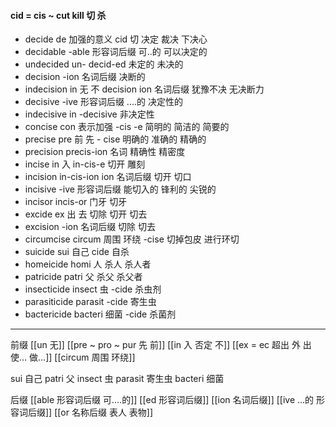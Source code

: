 #### cid = cis ~ cut kill 切 杀
- decide de 加强的意义 cid 切  决定 裁决 下决心
- decidable -able  形容词后缀 可..的  可以决定的
- undecided un- decid-ed 未定的 未决的
- decision -ion 名词后缀  决断的
- indecision in 无 不 decision  ion 名词后缀 犹豫不决 无决断力
- decisive -ive 形容词后缀 ....的  决定性的
- indecisive in -decisive 非决定性
- concise con 表示加强  -cis -e  简明的 简洁的 简要的
- precise pre 前 先 - cise 明确的 准确的 精确的
- precision precis-ion 名词  精确性 精密度
- incise in 入 in-cis-e 切开 雕刻
- incision in-cis-ion ion 名词后缀 切开 切口
- incisive -ive 形容词后缀 能切入的 锋利的 尖锐的
- incisor incis-or  门牙 切牙
- excide ex 出 去 切除 切开 切去
- excision -ion 名词后缀 切除 切去
- circumcise circum 周围  环绕 -cise 切掉包皮 进行环切
- suicide sui 自己 cide 自杀
- homeicide homi 人   杀人  杀人者
- patricide patri 父  杀父 杀父者 
- insecticide insect 虫  -cide 杀虫剂
- parasiticide parasit -cide 寄生虫
- bactericide bacteri 细菌 -cide 杀菌剂

---
前缀
[[un 无]]
[[pre  ~ pro ~ pur 先 前]]
[[in 入  否定 不]]
[[ex  = ec 超出 外 出 使... 做...]]
[[circum 周围  环绕]]

sui 自己
patri 父
insect 虫
parasit 寄生虫
bacteri 细菌



后缀
[[able  形容词后缀 可....的]]
[[ed 形容词后缀]]
[[ion  名词后缀]]
[[ive ...的 形容词后缀]]
[[or 名称后缀 表人 表物]]

